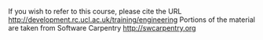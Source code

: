 If you wish to refer to this course, please cite the URL
http://development.rc.ucl.ac.uk/training/engineering
Portions of the material are taken from Software Carpentry
http://swcarpentry.org
